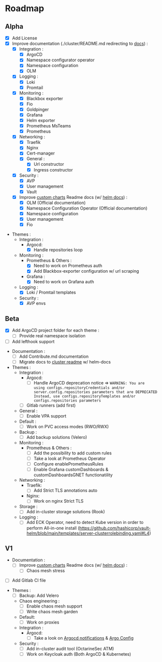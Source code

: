 # Roadmap

## Alpha

- [x] Add License
- [x] Improve documentation (./cluster/README.md redirecting to [docs](./docs/)) :
  - [x] Integration :
    - [x] ArgoCD
    - [x] Namespace configurator operator
    - [x] Namespace configuration
    - [x] OLM
  - [x] Logging :
    - [x] Loki
    - [x] Promtail
  - [x] Monitoring :
    - [x] Blackbox exporter
    - [x] Fio
    - [x] Goldpinger
    - [x] Grafana
    - [x] Helm exporter
    - [x] Prometheus MsTeams
    - [x] Prometheus
  - [x] Networking :
    - [x] Traefik
    - [x] Nginx
    - [x] Cert-manager
    - [x] General :
      - [x] Url constructor
      - [x] Ingress constructor
  - [x] Security :
    - [x] AVP
    - [x] User management
    - [x] Vault
  - [x] Improve [custom charts](./charts/) Readme docs (w/ [helm docs](https://github.com/norwoodj/helm-docs)) :
    - [x] OLM (Official documentation)
    - [x] Namespace Configuration Operator (Official documentation)
    - [x] Namespace configuration
    - [x] User management
    - [x] Fio
- Themes :
  - Integration :
    - Argocd:
      - [x] Handle repositories loop
  - Monitoring :
    - Prometheus & Others :
      - [x] Need to work on Prometheus auth
      - [x] Add Blackbox-exporter configuration w/ url scraping
    - Grafana :
      - [x] Need to work on Grafana auth
  - Logging :
    - [x] Loki / Promtail templates
  - Security :
    - [x] AVP envs

## Beta

- [x] Add ArgoCD project folder for each theme :
  - [ ] Provide real namespace isolation
- [ ] Add lefthook support
- Documentation :
  - [ ] Add Contribute.md documentation
  - [ ] Migrate docs to [cluster readme](./cluster/README.md) w/ helm-docs
- Themes :
  - Integration :
    - Argocd:
      - [ ] Handle ArgoCD deprecation notice => `WARNING: You are using configs.repositoryCredentials and/or server.config.repositories parameters that are DEPRECATED Instead, use configs.repositoryTemplates and/or configs.repositories parameters`
    - [ ] Gitlab runners (add first)
  - General :
    - [ ] Enable VPA support
  - Default :
    - [ ] Work on PVC access modes (RWO/RWX)
  - Backup :
    - [ ] Add backup solutions (Velero)
  - Monitoring :
    - Prometheus & Others :
      - [ ] Add the possibility to add custom rules
      - [ ] Take a look at Prometheus Operator
      - [ ] Configure enablePrometheusRules
      - [ ] Enable Grafana customDashboards & customDashboardsGNET functionatility
  - Networking :
    - Traefik:
      - [ ] Add Strict TLS annotations auto
    - Nginx:
      - [ ] Work on nginx Strict TLS
  - Storage :
    - [ ] Add in-cluster storage solutions (Rook)
  - Logging :
    - [ ] Add ECK Operator, need to detect Kube version in order to perform All-in-one install (<https://github.com/hashicorp/vault-helm/blob/main/templates/server-clusterrolebinding.yaml#L4>)

## V1

- Documentation :
  - [ ] Improve [custom charts](./charts/) Readme docs (w/ [helm docs](https://github.com/norwoodj/helm-docs)) :
    - [ ] Chaos mesh stress
- [ ] Add Gitlab CI file
- Themes :
  - [ ] Backup: Add Velero
  - Chaos engineering :
    - [ ] Enable chaos mesh support
    - [ ] Write chaos mesh garden
  - Default:
    - [ ] Work on proxies
  - Integration :
    - Argocd:
      - [ ] Take a look on [Argocd notifications](https://argocd-notifications.readthedocs.io/en/stable/) & [Argo Config](https://github.com/argoproj/argo-helm/blob/master/charts/argo-cd/values.yaml#L2257)
  - Security :
    - [ ] Add in-cluster audit tool (OctarineSec ATM)
    - [ ] Work on Keycloak auth (Both ArgoCD & Kubernetes)
